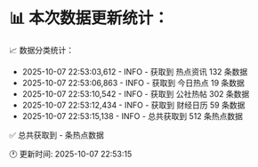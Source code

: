 📊 本次数据更新统计：
==========================

📈 数据分类统计：
- 2025-10-07 22:53:03,612 - INFO - 获取到 热点资讯 132 条数据
- 2025-10-07 22:53:06,863 - INFO - 获取到 今日热点 19 条数据
- 2025-10-07 22:53:10,542 - INFO - 获取到 公社热帖 302 条数据
- 2025-10-07 22:53:12,434 - INFO - 获取到 财经日历 59 条数据
- 2025-10-07 22:53:15,138 - INFO - 总共获取到 512 条热点数据

✅ 总共获取到 - 条热点数据

🕐 更新时间: 2025-10-07 22:53:15
